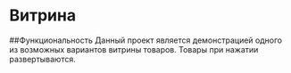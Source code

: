 # Витрина

##Функциональность
Данный проект является демонстрацией одного из возможных вариантов витрины товаров. Товары при нажатии развертываются.
